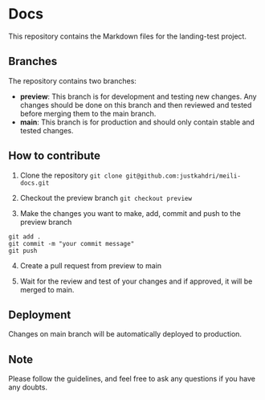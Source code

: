 # Docs
This repository contains the Markdown files for the landing-test project.

## Branches
The repository contains two branches:

- **preview**: This branch is for development and testing new changes. Any changes should be done on this branch and then reviewed and tested before merging them to the main branch.
- **main**: This branch is for production and should only contain stable and tested changes.

## How to contribute
1. Clone the repository
    ```git clone git@github.com:justkahdri/meili-docs.git```

2. Checkout the preview branch
    ```git checkout preview```
    
3. Make the changes you want to make, add, commit and push to the preview branch
```
git add .
git commit -m "your commit message"
git push
```

4. Create a pull request from preview to main

5. Wait for the review and test of your changes and if approved, it will be merged to main.

## Deployment
Changes on main branch will be automatically deployed to production.

## Note
Please follow the guidelines, and feel free to ask any questions if you have any doubts.
